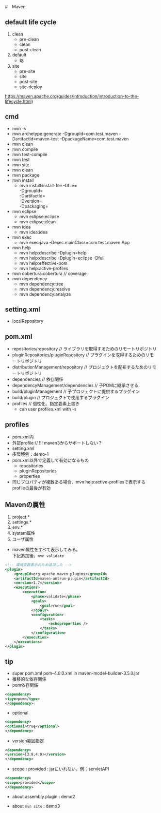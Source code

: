 #　Maven

## default life cycle 
1. clean
    - pre-clean
    - clean
    - post-clean
2. default
    - 略
3. site
    - pre-site
    - site
    - post-site
    - site-deploy

https://maven.apache.org/guides/introduction/introduction-to-the-lifecycle.html)

## cmd 
- mvn -v
- mvn archetype:generate -DgroupId=com.test.maven -DartifactId=maven-test -DpackageName=com.test.maven
- mvn clean
- mvn compile
- mvn test-compile
- mvn test
- mvn site
- mvn clean
- mvn package
- mvn install
    - mvn install:install-file -Dfile=<path-to-file>  
                               -DgroupId=<group-id>  
                               -DartifactId=<artifact-id>  
                               -Dversion=<version>  
                               -Dpackaging=<packaging>  
- mvn eclipse
    - mvn eclipse:eclipse
    - mvn eclipse:clean
- mvn idea
    - mvn idea:idea
- mvn exec
    - mvn exec:java -Dexec.mainClass=com.test.maven.App
- mvn help
    - mvn help:describe -Dplugin=help
    - mvn help:describe -Dplugin=eclipse -Dfull
    - mvn help:effective-pom
    - mvn help:active-profiles
- mvn cobertura:cobertura               // coverage
- mvn dependency
    - mvn dependency:tree
    - mvn dependency:resolve
    - mvn dependency:analyze


## setting.xml
- localRepository

## pom.xml
- repositories/repository               // ライブラリを取得するためのリモートリポジトリ
- pluginRepositories/pluginRepository   // プラグインを取得するためのリモートリポジトリ
- distributionManagement/repository     // プロジェクトを配布するためのリモートリポジトリ
- dependencies                          // 依存関係
- dependencyManagement/dependencies     // 子POMに継承させる
- build/pluginManagement                // 子プロジェクトに提供するプラグイン
- build/plugin                          // プロジェクトで使用するプラグイン 
- profiles                              // 個性化、指定要素上書き
    - can user profiles.xml with -s

    
## profiles
- pom.xml内
- 外部profile                        // !!! maven3からサポートしない？
- setting.xml 
- 多環境例：demo-1
- pom.xml以外で定義して有効になるもの
    - repositories
    - pluginRepositories
    - properties
- 同じプロパティが複数ある場合、mvn help:active-profilesで表示するprofileの最後が有効

## Mavenの属性
1. project.*
2. settings.*
3. env.*
4. system属性
5. ユーザ属性

- maven属性をすべて表示してみる。  
下記追加後、`mvn validate`
```xml
<!-- 環境変数表示のため追加した -->
<plugin>
    <groupId>org.apache.maven.plugins</groupId>
    <artifactId>maven-antrun-plugin</artifactId>
    <version>1.7</version>
    <executions>
        <execution>
            <phase>validate</phase>
            <goals>
                <goal>run</goal>
            </goals>
            <configuration>
                <tasks>
                    <echoproperties />
                </tasks>
            </configuration>
        </execution>
    </executions>
</plugin>
```

## tip
- super pom.xml
pom-4.0.0.xml in maven-model-builder-3.5.0.jar
- 推移的な依存関係
- pom依存関係 
```xml
<dependency>
<tpye>pom</type>
</dependency>
```

- optional
```xml
<dependency>
<optional>true</optional>
</dependency>
```

- version範囲指定
```xml
<dependency>
<version>[3.8,4.0)</version>
</dependency>
```

- scope : provided : jarにいれない。例：servletAPI
```xml
<dependency>
<scope>provided</scope>
</dependency>
```

- about assembly plugin : demo2

- about `mvn site` : demo3